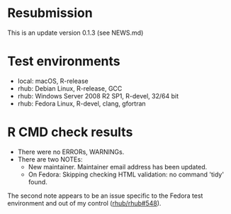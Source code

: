 # Resubmission

This is an update version 0.1.3 (see NEWS.md)

# Test environments
* local: macOS, R-release 
* rhub: Debian Linux, R-release, GCC
* rhub: Windows Server 2008 R2 SP1, R-devel, 32/64 bit
* rhub: Fedora Linux, R-devel, clang, gfortran


# R CMD check results
* There were no ERRORs, WARNINGs.
* There are two NOTEs: 
    * New maintainer. Maintainer email address has been updated. 
    * On Fedora: Skipping checking HTML validation: no command 'tidy' found.
    
The second note appears to be an issue specific to the Fedora test environment and out of my control ([rhub/rhub#548](https://github.com/r-hub/rhub/issues/548)).
